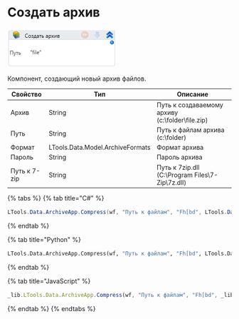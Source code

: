 # Создать архив

![](<../../../../.gitbook/assets/image (161).png>)

Компонент, создающий новый архив файлов.

| Свойство     | Тип                              | Описание                                          |
| ------------ | -------------------------------- | ------------------------------------------------- |
| Архив        | String                           | Путь к создаваемому архиву (c:\folder\file.zip)   |
| Путь         | String                           | Путь к файлам архива (c:\folder)                  |
| Формат       | LTools.Data.Model.ArchiveFormats | Формат архива                                     |
| Пароль       | String                           | Пароль архива                                     |
| Путь к 7-zip | String                           | Путь к 7zip.dll (C:\Program Files\7-Zip\7z.dll)   |

{% tabs %}
{% tab title="C#" %}
```csharp
LTools.Data.ArchiveApp.Compress(wf, "Путь к файлам", "Fh[bd", LTools.Data.Model.ArchiveFormats.Zip, "Пароль", "Путь к 7-zip");
```
{% endtab %}

{% tab title="Python" %}
```python
LTools.Data.ArchiveApp.Compress(wf, "Путь к файлам", "Fh[bd", LTools.Data.Model.ArchiveFormats.Zip, "Пароль", "Путь к 7-zip")
```
{% endtab %}

{% tab title="JavaScript" %}
```javascript
_lib.LTools.Data.ArchiveApp.Compress(wf, "Путь к файлам", "Fh[bd", _lib.LTools.Data.Model.ArchiveFormats.Zip, "Пароль", "Путь к 7-zip");
```
{% endtab %}
{% endtabs %}
